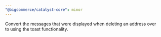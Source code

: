 ```yaml
---
"@bigcommerce/catalyst-core": minor
---
```


Convert the messages that were displayed when deleting an address over to using the toast functionality.

